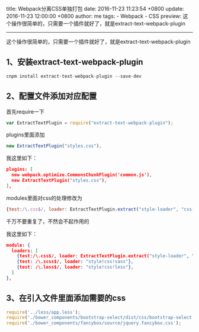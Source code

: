 title: Webpack分离CSS单独打包
date: 2016-11-23 11:23:54 +0800
update: 2016-11-23 12:00:00 +0800
author: me
tags:
    - Webpack
    - CSS
preview: 这个操作很简单的，只需要一个插件就好了，就是extract-text-webpack-plugin

---
这个操作很简单的，只需要一个插件就好了，就是extract-text-webpack-plugin

## 1、安装extract-text-webpack-plugin
```js
cnpm install extract-text-webpack-plugin --save-dev
```
<!-- more -->

## 2、配置文件添加对应配置

首先require一下
```js
var ExtractTextPlugin = require("extract-text-webpack-plugin");
```
plugins里面添加
```js
new ExtractTextPlugin("styles.css"),
```
我这里如下：
```json
plugins: [
  new webpack.optimize.CommonsChunkPlugin('common.js'),
  new ExtractTextPlugin("styles.css"),
],
```
modules里面对css的处理修改为
```js
{test:/\.css$/, loader: ExtractTextPlugin.extract("style-loader", "css-loader")},
```
千万不要重复了，不然会不起作用的

我这里如下：
```json
module: {
  loaders: [
    {test:/\.css$/, loader: ExtractTextPlugin.extract("style-loader", "css-loader")},
    {test: /\.scss$/, loader: "style!css!sass"},
    {test: /\.less$/, loader: "style!css!less"},
  ]
},
```
## 3、在引入文件里面添加需要的css
```js
require('../less/app.less');
require('./bower_components/bootstrap-select/dist/css/bootstrap-select.min.css');
require('./bower_components/fancybox/source/jquery.fancybox.css');
```